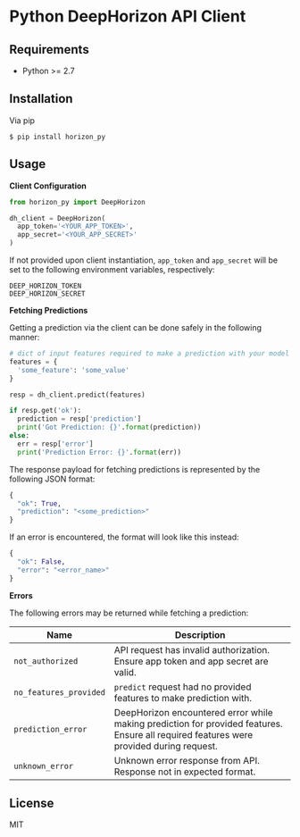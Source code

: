 # Python DeepHorizon API Client

## Requirements
- Python >= 2.7

## Installation

Via pip
```
$ pip install horizon_py
```

## Usage

**Client Configuration**

```python
from horizon_py import DeepHorizon

dh_client = DeepHorizon(
  app_token='<YOUR_APP_TOKEN>',
  app_secret='<YOUR_APP_SECRET>'
)
```

If not provided upon client instantiation, `app_token` and `app_secret` will be set to the following environment variables, respectively:
```
DEEP_HORIZON_TOKEN
DEEP_HORIZON_SECRET
```

**Fetching Predictions**

Getting a prediction via the client can be done safely in the following manner:
```python
# dict of input features required to make a prediction with your model
features = {
  'some_feature': 'some_value'
}

resp = dh_client.predict(features)

if resp.get('ok'):
  prediction = resp['prediction']
  print('Got Prediction: {}'.format(prediction))
else:
  err = resp['error']
  print('Prediction Error: {}'.format(err))
```

The response payload for fetching predictions is represented by the following JSON format:
```python
{
  "ok": True,
  "prediction": "<some_prediction>"
}
```

If an error is encountered, the format will look like this instead:
```python
{
  "ok": False,
  "error": "<error_name>"
}
```

**Errors**

The following errors may be returned while fetching a prediction:

Name | Description
--- | ---
`not_authorized` | API request has invalid authorization. Ensure app token and app secret are valid.
`no_features_provided` | `predict` request had no provided features to make prediction with.
`prediction_error` | DeepHorizon encountered error while making prediction for provided features. Ensure all required features were provided during request. 
`unknown_error` | Unknown error response from API. Response not in expected format.

## License

MIT